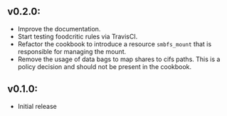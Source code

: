 ## v0.2.0:

* Improve the documentation.
* Start testing foodcritic rules via TravisCI.
* Refactor the cookbook to introduce a resource `smbfs_mount` that is responsible for managing the mount.
* Remove the usage of data bags to map shares to cifs paths. This is a policy decision and should not be
  present in the cookbook.

## v0.1.0:

* Initial release